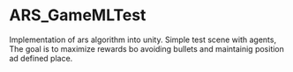 # ARS_GameMLTest
 Implementation of ars algorithm into unity. Simple test scene with agents, The goal is to maximize rewards bo avoiding bullets and maintainig position ad defined place. 
